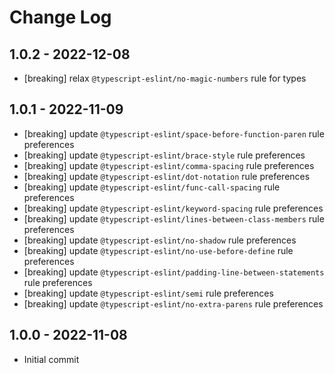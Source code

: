 # Change Log

## 1.0.2 - 2022-12-08
  - [breaking] relax `@typescript-eslint/no-magic-numbers` rule for types

## 1.0.1 - 2022-11-09
 - [breaking] update `@typescript-eslint/space-before-function-paren` rule preferences
 - [breaking] update `@typescript-eslint/brace-style` rule preferences
 - [breaking] update `@typescript-eslint/comma-spacing` rule preferences
 - [breaking] update `@typescript-eslint/dot-notation` rule preferences
 - [breaking] update `@typescript-eslint/func-call-spacing` rule preferences
 - [breaking] update `@typescript-eslint/keyword-spacing` rule preferences
 - [breaking] update `@typescript-eslint/lines-between-class-members` rule preferences
 - [breaking] update `@typescript-eslint/no-shadow` rule preferences
 - [breaking] update `@typescript-eslint/no-use-before-define` rule preferences
 - [breaking] update `@typescript-eslint/padding-line-between-statements` rule preferences
 - [breaking] update `@typescript-eslint/semi` rule preferences
 - [breaking] update `@typescript-eslint/no-extra-parens` rule preferences

## 1.0.0 - 2022-11-08
 - Initial commit
